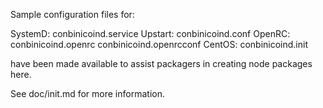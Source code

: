 Sample configuration files for:

SystemD: conbinicoind.service
Upstart: conbinicoind.conf
OpenRC:  conbinicoind.openrc
         conbinicoind.openrcconf
CentOS:  conbinicoind.init

have been made available to assist packagers in creating node packages here.

See doc/init.md for more information.
